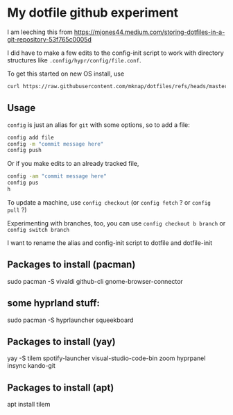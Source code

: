 # My dotfile github experiment

I am leeching this from https://mjones44.medium.com/storing-dotfiles-in-a-git-repository-53f765c0005d

I did have to make a few edits to the config-init script to work with directory structures like `.config/hypr/config/file.conf`.

To get this started on new OS install, use 
```bash 
curl https://raw.githubusercontent.com/mknap/dotfiles/refs/heads/master/config-init | bash
```
## Usage

`config` is just an alias for `git` with some options, so to add a file:
```bash
config add file
config -m "commit message here"
config push
```
Or if you make edits to an already tracked file, 
```bash
config -am "commit message here"
config pus
h
```


To update a machine, use `config checkout` (or `config fetch` ? or `config pull` ?)

Experimenting with branches, too, you can use `config checkout b branch` or `config switch branch` 

I want to rename the alias and config-init script to dotfile and dotfile-init
## Packages to install (pacman)

sudo pacman -S vivaldi github-cli gnome-browser-connector


## some hyprland stuff:
sudo pacman -S hyprlauncher squeekboard

## Packages to install (yay)
yay -S tilem spotify-launcher visual-studio-code-bin zoom hyprpanel insync kando-git

## Packages to install (apt)
apt install tilem
